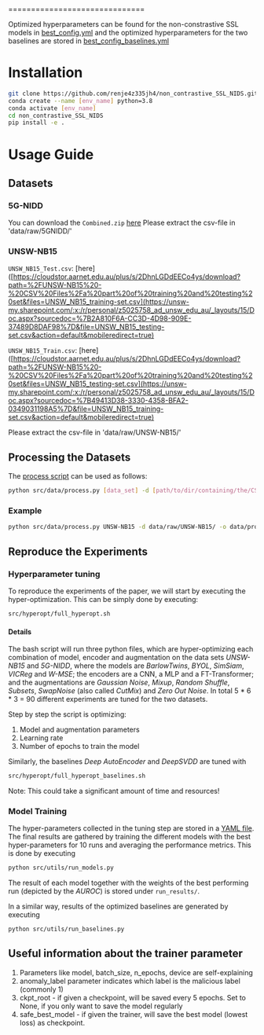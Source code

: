 ==============================

Optimized hyperparameters can be found for the non-constrastive SSL models in [best_config.yml](hyperopt/best_config.yml) and the optimized hyperparameters for the two baselines are stored in [best_config_baselines.yml](hyperopt/baselines/best_config_baselines.yml)

# Installation
```bash
git clone https://github.com/renje4z335jh4/non_contrastive_SSL_NIDS.git
conda create --name [env_name] python=3.8
conda activate [env_name]
cd non_contrastive_SSL_NIDS
pip install -e .
```

# Usage Guide
## Datasets

### 5G-NIDD
You can download the `Combined.zip` [here](https://etsin.fairdata.fi/dataset/9d13ef28-2ca7-44b0-9950-225359afac65/data)
Please extract the csv-file in 'data/raw/5GNIDD/'

### UNSW-NB15
`UNSW_NB15_Test.csv`: [here]([https://cloudstor.aarnet.edu.au/plus/s/2DhnLGDdEECo4ys/download?path=%2FUNSW-NB15%20-%20CSV%20Files%2Fa%20part%20of%20training%20and%20testing%20set&files=UNSW_NB15_training-set.csv](https://unsw-my.sharepoint.com/:x:/r/personal/z5025758_ad_unsw_edu_au/_layouts/15/Doc.aspx?sourcedoc=%7B2A810F6A-CC3D-4D98-909E-37489D8DAF98%7D&file=UNSW_NB15_testing-set.csv&action=default&mobileredirect=true)

`UNSW_NB15_Train.csv`: [here]([https://cloudstor.aarnet.edu.au/plus/s/2DhnLGDdEECo4ys/download?path=%2FUNSW-NB15%20-%20CSV%20Files%2Fa%20part%20of%20training%20and%20testing%20set&files=UNSW_NB15_testing-set.csv](https://unsw-my.sharepoint.com/:x:/r/personal/z5025758_ad_unsw_edu_au/_layouts/15/Doc.aspx?sourcedoc=%7B49413D38-3330-4358-BFA2-0349031198A5%7D&file=UNSW_NB15_training-set.csv&action=default&mobileredirect=true)

Please extract the csv-file in 'data/raw/UNSW-NB15/'

## Processing the Datasets
The [process script](./src/data/process.py) can be used as follows:
```bash
python src/data/process.py [data_set] -d [path/to/dir/containing/the/CSV/files] -o [path/to/output/dir]
```

### Example
```bash
python src/data/process.py UNSW-NB15 -d data/raw/UNSW-NB15/ -o data/processed/
```

## Reproduce the Experiments

### Hyperparameter tuning
To reproduce the experiments of the paper, we will start by executing the hyper-optimization. This can be simply done by executing:
```bash
src/hyperopt/full_hyperopt.sh
```
#### Details
The bash script will run three python files, which are hyper-optimizing each combination of model, encoder and augmentation on the data sets *UNSW-NB15* and *5G-NIDD*, where the models are *BarlowTwins*, *BYOL*, *SimSiam*, *VICReg* and *W-MSE*; the encoders are a CNN, a MLP and a FT-Transformer; and the augmentations are *Gaussian Noise*, *Mixup*, *Random Shuffle*, *Subsets*, *SwapNoise* (also called *CutMix*) and *Zero Out Noise*. In total 5 * 6 * 3 = 90 different experiments are tuned for the two datasets.

Step by step the script is optimizing:
1. Model and augmentation parameters
2. Learning rate
3. Number of epochs to train the model

Similarly, the baselines *Deep AutoEncoder* and *DeepSVDD* are tuned with
```bash
src/hyperopt/full_hyperopt_baselines.sh
```

Note: This could take a significant amount of time and resources!

### Model Training
The hyper-parameters collected in the tuning step are stored in a [YAML file](hyperopt/best_config.yml). The final results are gathered by training the different models with the best hyper-parameters for 10 runs and averaging the performance metrics. This is done by executing
```bash
python src/utils/run_models.py
```
The result of each model together with the weights of the best performing run (depicted by the *AUROC*) is stored under `run_results/`.

In a similar way, results of the optimized baselines are generated by executing
```bash
python src/utils/run_baselines.py
```



## Useful information about the trainer parameter
1. Parameters like model, batch_size, n_epochs, device are self-explaining
2. anomaly_label parameter indicates which label is the malicious label (commonly 1)
3. ckpt_root - if given a checkpoint, will be saved every 5 epochs. Set to None, if you only want to save the model regularly
4. safe_best_model - if given the trainer, will save the best model (lowest loss) as checkpoint.
